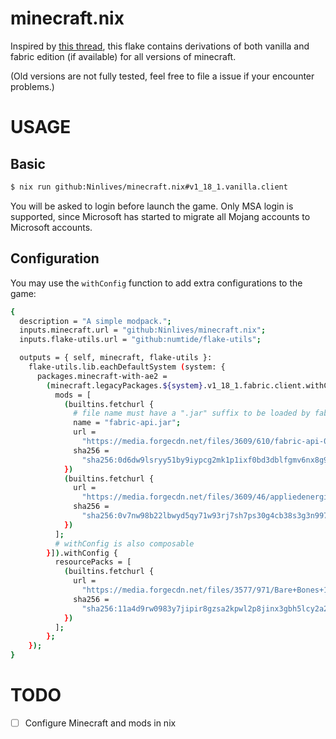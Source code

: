 # minecraft.nix

Inspired by [this thread](https://discourse.nixos.org/t/minecraft-launcher-in-pure-nix-all-mc-versions/3937?u=ninlives), this flake contains derivations of both vanilla and fabric edition (if available) for all versions of minecraft.

(Old versions are not fully tested, feel free to file a issue if your encounter problems.)

# USAGE

## Basic

```sh
$ nix run github:Ninlives/minecraft.nix#v1_18_1.vanilla.client
```

You will be asked to login before launch the game.
Only MSA login is supported, since Microsoft has started to migrate all Mojang accounts to Microsoft accounts.

## Configuration

You may use the `withConfig` function to add extra configurations to the game:

```sh
{
  description = "A simple modpack.";
  inputs.minecraft.url = "github:Ninlives/minecraft.nix";
  inputs.flake-utils.url = "github:numtide/flake-utils";

  outputs = { self, minecraft, flake-utils }:
    flake-utils.lib.eachDefaultSystem (system: {
      packages.minecraft-with-ae2 =
        (minecraft.legacyPackages.${system}.v1_18_1.fabric.client.withConfig [{
          mods = [
            (builtins.fetchurl {
              # file name must have a ".jar" suffix to be loaded by fabric
              name = "fabric-api.jar";
              url =
                "https://media.forgecdn.net/files/3609/610/fabric-api-0.46.1%2B1.18.jar";
              sha256 =
                "sha256:0d6dw9lsryy51by9iypcg2mk1p1ixf0bd3dblfgmv6nx8g98whlh";
            })
            (builtins.fetchurl {
              url =
                "https://media.forgecdn.net/files/3609/46/appliedenergistics2-10.0.0.jar";
              sha256 =
                "sha256:0v7nw98b22lbwyd5qy71w93rj7sh7ps30g4cb38s3g3n997yk49n";
            })
          ];
          # withConfig is also composable
        }]).withConfig {
          resourcePacks = [
            (builtins.fetchurl {
              url =
                "https://media.forgecdn.net/files/3577/971/Bare+Bones+1.18.zip";
              sha256 =
                "sha256:11a4d9rw0983y7jipir8gzsa2kpwl2p8jinx3gbh5lcy2a2pxzds";
            })
          ];
        };
    });
}
```

# TODO

- [ ] Configure Minecraft and mods in nix
